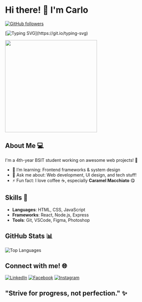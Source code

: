 # Hi there! 👋 I'm Carlo

[![GitHub followers](https://img.shields.io/github/followers/crlorbi?label=Follow&style=social)](https://github.com/crlorbi)

[![Typing SVG](https://readme-typing-svg.herokuapp.com?font=Poppins&size=24&duration=4000&color=F75C7E&center=true&vCenter=true&width=500&lines=Welcome+to+my+GitHub+profile!;I+love+coding+and+coffee!)](https://git.io/typing-svg)

<img src="https://media.giphy.com/media/1yk8KHQAQFyrK" width="300"/>

## About Me 💻
I'm a 4th-year BSIT student working on awesome web projects! 🚀  

- 🌱 I’m learning: Frontend frameworks & system design
- 💬 Ask me about: Web development, UI design, and tech stuff!
- ⚡ Fun fact: I love coffee ☕, especially **Caramel Macchiato** 😋

## Skills 🔧
- **Languages**: HTML, CSS, JavaScript
- **Frameworks**: React, Node.js, Express
- **Tools**: Git, VSCode, Figma, Photoshop

## GitHub Stats 📊
![Top Languages](https://github-readme-stats.vercel.app/api/top-langs/?username=crlorbi&layout=compact&theme=radical)

## Connect with me! 🌐
[![LinkedIn](https://img.shields.io/badge/-LinkedIn-blue?style=flat&logo=Linkedin&logoColor=white)](https://www.linkedin.com/in/crlorbi/)
[![Facebook](https://img.shields.io/badge/-Facebook-blue?style=flat&logo=Facebook&logoColor=white)](https://facebook.com/crlorbii)
[![Instagram](https://img.shields.io/badge/-Instagram-purple?style=flat&logo=Instagram&logoColor=white)](https://instagram.com/crlorbii)


## "Strive for progress, not perfection." ✨
